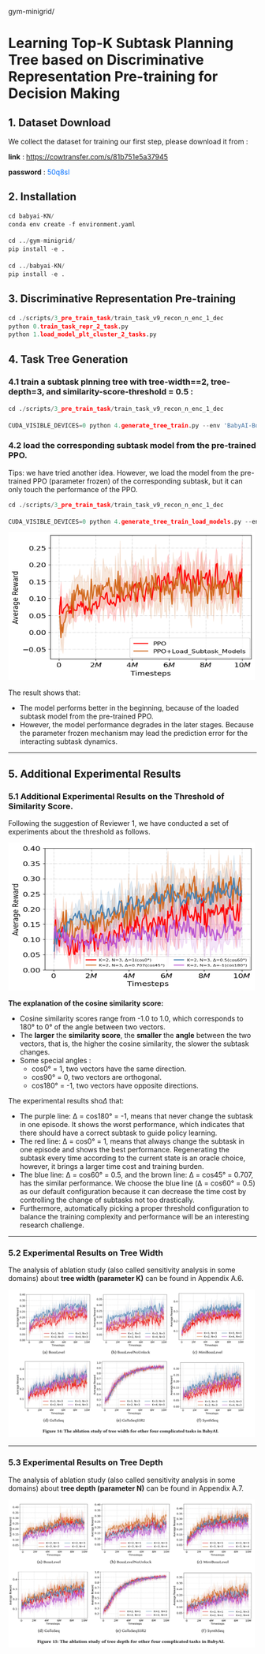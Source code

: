 gym-minigrid/

# Learning Top-K Subtask Planning Tree based on Discriminative Representation Pre-training for Decision Making

## 1. Dataset Download
We collect the dataset for training our first step, please download it from :

**link** : 
<a href="https://cowtransfer.com/s/81b751e5a37945" style="color:rgb(0,110,255);">https://cowtransfer.com/s/81b751e5a37945</a>

**password** : <font style="color:rgb(0,110,255);">50q8sl</font>

## 2. Installation

```python
cd babyai-KN/
conda env create -f environment.yaml

cd ../gym-minigrid/
pip install -e .

cd ../babyai-KN/
pip install -e . 

```


## 3. Discriminative Representation Pre-training

```python
cd ./scripts/3_pre_train_task/train_task_v9_recon_n_enc_1_dec
python 0.train_task_repr_2_task.py
python 1.load_model_plt_cluster_2_tasks.py
```


## 4. Task Tree Generation

### **4.1 train a subtask plnning tree with tree-width==2, tree-depth=3, and similarity-score-threshold = 0.5 :**

```python
cd ./scripts/3_pre_train_task/train_task_v9_recon_n_enc_1_dec

CUDA_VISIBLE_DEVICES=0 python 4.generate_tree_train.py --env 'BabyAI-BossLevel-v0' --K 2 --N 3 --sim_threshold 0.5
```

### **4.2 load the corresponding subtask model from the pre-trained PPO.**

Tips: we have tried another idea. However, we load the model from the pre-trained PPO (parameter frozen) of the corresponding subtask, but it can only touch the performance of the PPO. 


```python
cd ./scripts/3_pre_train_task/train_task_v9_recon_n_enc_1_dec

CUDA_VISIBLE_DEVICES=0 python 4.generate_tree_train_load_models.py --env 'BabyAI-BossLevel-v0' --K 2 --N 3 --sim_threshold 0.5
```

<img src="./fig/load_compare_BossLevel.png" width = "500" height = "300" >

The result shows that:
- The model performs better in the beginning, because of the loaded subtask model from the pre-trained PPO.
- However, the model performance degrades in the later stages. Because the parameter frozen mechanism may lead the prediction error for the interacting subtask dynamics.



----------------------------------------------------------------

## 5. Additional Experimental Results

### 5.1 Additional Experimental Results on the Threshold of Similarity Score.

Following the suggestion of Reviewer 1, we have conducted a set of experiments about the threshold as follows.


 <img src="./fig/threshold_compare_BossLevel.png" width = "500" height = "300" >

**The explanation of the cosine similarity score:**
- Cosine similarity scores range from -1.0 to 1.0, which corresponds to 180° to 0° of the angle between two vectors. 
- The **larger** the **similarity score**, the **smaller** the **angle** between the two vectors, that is, the higher the cosine similarity, the slower the subtask changes.
- Some special angles : 
    - cos0° = 1, two vectors have the same direction.
    - cos90° = 0, two vectors are orthogonal.
    - cos180° = -1, two vectors have opposite directions.

The experimental results sho$\Delta$ that:
- The purple line: Δ = cos180° = -1, means that never change the subtask in one episode. It shows the worst performance, which indicates that there should have a correct subtask to guide policy learning.
- The red line: Δ = cos0° = 1, means that always change the subtask in one episode and shows the best performance. Regenerating the subtask every time according to the current state is an oracle choice, however, it brings a larger time cost and training burden.
- The blue line: Δ = cos60° = 0.5, and the brown line: Δ = cos45° = 0.707, has the similar performance. We choose the blue line (Δ = cos60° = 0.5) as our default configuration because it can decrease the time cost by controlling the change of subtasks not too drastically. 
- Furthermore, automatically picking a proper threshold configuration to balance the training complexity and performance will be an interesting research challenge.

------------------------------

### 5.2 Experimental Results on Tree Width

The analysis of ablation study (also called sensitivity analysis in some domains) about **tree width (parameter K)** can be found in Appendix A.6.

 <img src="./fig/K-compare.jpeg" width = "500" height = "300" >


------------------------------

### 5.3 Experimental Results on Tree Depth

The analysis of ablation study (also called sensitivity analysis in some domains) about **tree depth (parameter N)** can be found in Appendix A.7.

 <img src="./fig/N-compare.jpeg" width = "500" height = "300" >
 











